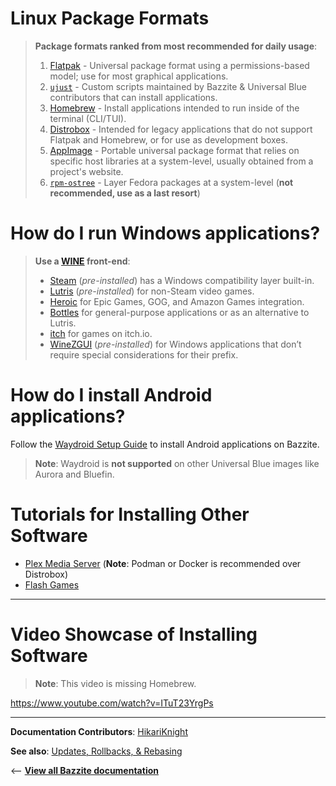 <!-- ANCHOR: METADATA -->
<!--{"url_discourse": "https://universal-blue.discourse.group/docs?topic=35", "fetched_at": "2024-09-03 16:43:05.697052+00:00"}-->
<!-- ANCHOR_END: METADATA -->

# Linux Package Formats

> **Package formats ranked from most recommended for daily usage**:
> 
> 1. [Flatpak](./Flatpak.md) - Universal package format using a permissions-based model; use for most graphical applications.
> 2. [`ujust`](./ujust.md) - Custom scripts maintained by Bazzite & Universal Blue contributors that can install applications.
> 3.  [Homebrew](./Homebrew.md) - Install applications intended to run inside of the terminal (CLI/TUI).
> 4. [Distrobox](./Distrobox.md) - Intended for legacy applications that do not support Flatpak and Homebrew, or for use as development boxes.
> 5. [AppImage](./AppImage.md) - Portable universal package format that relies on specific host libraries at a system-level, usually obtained from a project's website.
> 6. [`rpm-ostree`](./rpm-ostree.md) - Layer Fedora packages at a system-level (**not recommended, use as a last resort**)


# How do I run Windows applications?

> **Use a [WINE](https://www.winehq.org/) front-end**:
>
> * [Steam](https://store.steampowered.com/) (*pre-installed*) has a Windows compatibility layer built-in.
> * [Lutris](https://lutris.net/about) (*pre-installed*) for non-Steam video games.
> * [Heroic](https://heroicgameslauncher.com/) for Epic Games, GOG, and Amazon Games integration.
> * [Bottles](https://usebottles.com/) for general-purpose applications or as an alternative to Lutris.
> * [itch](https://flathub.org/apps/io.itch.itch) for games on itch.io. 
> * [WineZGUI](https://github.com/fastrizwaan/WineZGUI) (*pre-installed*) for Windows applications that don’t require special considerations for their prefix.

# How do I install Android applications?


Follow the [Waydroid Setup Guide](./Waydroid_Setup_Guide.md) to install Android applications on Bazzite.

>**Note**: Waydroid is **not supported** on other Universal Blue images like Aurora and Bluefin.

# Tutorials for Installing Other Software

- [Plex Media Server](https://universal-blue.discourse.group/t/video-tutorial-how-to-install-plex-media-server-using-distrobox-on-bazzite/1999) (**Note**: Podman or Docker is recommended over Distrobox)
- [Flash Games](https://universal-blue.discourse.group/t/how-to-run-old-browser-games-with-web-apps/486)


<hr>

# Video Showcase of Installing Software

>**Note**: This video is missing Homebrew.

https://www.youtube.com/watch?v=ITuT23YrgPs

<hr>

**Documentation Contributors**: [HikariKnight](https://github.com/HikariKnight)

**See also**: [Updates, Rollbacks, & Rebasing](../Installing_and_Managing_Software/Updates_Rollbacks_and_Rebasing/index.md)

<-- [**View all Bazzite documentation**](../index.md)